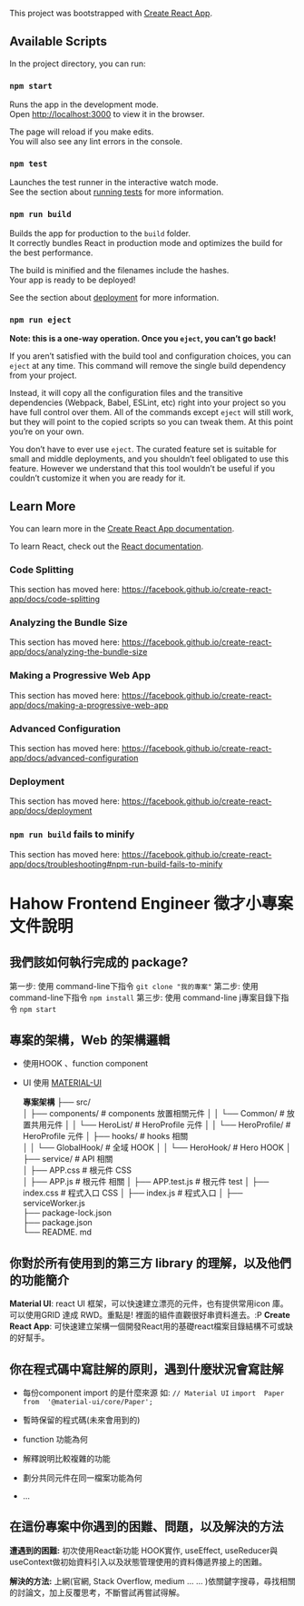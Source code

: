 This project was bootstrapped with [Create React App](https://github.com/facebook/create-react-app).

## Available Scripts

In the project directory, you can run:

### `npm start`

Runs the app in the development mode.<br />
Open [http://localhost:3000](http://localhost:3000) to view it in the browser.

The page will reload if you make edits.<br />
You will also see any lint errors in the console.

### `npm test`

Launches the test runner in the interactive watch mode.<br />
See the section about [running tests](https://facebook.github.io/create-react-app/docs/running-tests) for more information.

### `npm run build`

Builds the app for production to the `build` folder.<br />
It correctly bundles React in production mode and optimizes the build for the best performance.

The build is minified and the filenames include the hashes.<br />
Your app is ready to be deployed!

See the section about [deployment](https://facebook.github.io/create-react-app/docs/deployment) for more information.

### `npm run eject`

**Note: this is a one-way operation. Once you `eject`, you can’t go back!**

If you aren’t satisfied with the build tool and configuration choices, you can `eject` at any time. This command will remove the single build dependency from your project.

Instead, it will copy all the configuration files and the transitive dependencies (Webpack, Babel, ESLint, etc) right into your project so you have full control over them. All of the commands except `eject` will still work, but they will point to the copied scripts so you can tweak them. At this point you’re on your own.

You don’t have to ever use `eject`. The curated feature set is suitable for small and middle deployments, and you shouldn’t feel obligated to use this feature. However we understand that this tool wouldn’t be useful if you couldn’t customize it when you are ready for it.

## Learn More

You can learn more in the [Create React App documentation](https://facebook.github.io/create-react-app/docs/getting-started).

To learn React, check out the [React documentation](https://reactjs.org/).

### Code Splitting

This section has moved here: https://facebook.github.io/create-react-app/docs/code-splitting

### Analyzing the Bundle Size

This section has moved here: https://facebook.github.io/create-react-app/docs/analyzing-the-bundle-size

### Making a Progressive Web App

This section has moved here: https://facebook.github.io/create-react-app/docs/making-a-progressive-web-app

### Advanced Configuration

This section has moved here: https://facebook.github.io/create-react-app/docs/advanced-configuration

### Deployment

This section has moved here: https://facebook.github.io/create-react-app/docs/deployment

### `npm run build` fails to minify

This section has moved here: https://facebook.github.io/create-react-app/docs/troubleshooting#npm-run-build-fails-to-minify


# Hahow Frontend Engineer 徵才小專案文件說明

## 我們該如何執行完成的 package?

第一步: 使用  command-line下指令 `git clone "我的專案"`
第二步: 使用  command-line下指令 `npm install` 
第三步: 使用  command-line j專案目錄下指令 `npm start` 


## 專案的架構，Web 的架構邏輯

 - 使用HOOK 、function component 
 - UI 使用 [MATERIAL-UI](https://material-ui.com/)
 
	 **專案架構**
	├── src/   
	│  ├── components/              # components 放置相關元件
	│  │  └── Common/              # 放置共用元件
	│  │  └── HeroList/               # HeroProfile 元件
	│  │  └── HeroProfile/          # HeroProfile 元件
	│  ├── hooks/                        # hooks 相關  
	│  │  └── GlobalHook/         # 全域 HOOK
	│  │  └── HeroHook/           # Hero HOOK
	│  ├── service/                     # API 相關  
	│  ├── APP.css                     # 根元件 CSS  
	│  ├── APP.js                       # 根元件 相關
	│  ├── APP.test.js               # 根元件 test
	│  ├── index.css                 # 程式入口  CSS
	│  ├── index.js                    # 程式入口
	│  ├── serviceWorker.js  
	├── package-lock.json  
	├── package.json  
	└── README. md

## 你對於所有使用到的第三方 library 的理解，以及他們的功能簡介

**Material UI**: react UI 框架，可以快速建立漂亮的元件，也有提供常用icon 庫。可以使用GRID 達成 RWD。重點是! 裡面的組件直觀很好串資料進去。:P
**Create React App**: 可快速建立架構一個開發React用的基礎react檔案目錄結構不可或缺的好幫手。

## 你在程式碼中寫註解的原則，遇到什麼狀況會寫註解

 - 每份component import 的是什麼來源 如:
 `// Material UI`
  `import  Paper  from  '@material-ui/core/Paper';`
  
 - 暫時保留的程式碼(未來會用到的)
 - function 功能為何
 - 解釋說明比較複雜的功能
 - 劃分共同元件在同一檔案功能為何 
 - ...

## 在這份專案中你遇到的困難、問題，以及解決的方法

**遭遇到的困難:** 初次使用React新功能 HOOK實作, useEffect, useReducer與useContext做初始資料引入以及狀態管理使用的資料傳遞界接上的困難。

**解決的方法:** 上網(官網, Stack Overflow, medium ... ... )依關鍵字搜尋，尋找相關的討論文，加上反覆思考，不斷嘗試再嘗試得解。
